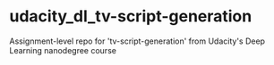 # udacity_dl_tv-script-generation
Assignment-level repo for 'tv-script-generation' from Udacity's Deep Learning nanodegree course
